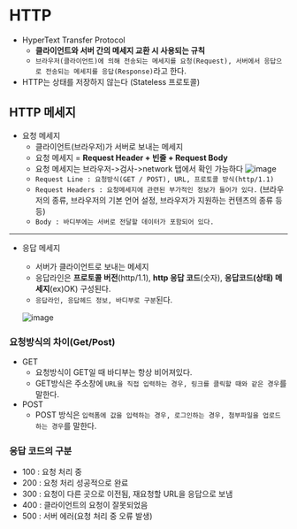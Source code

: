 # HTTP
- HyperText Transfer Protocol
  + **클라이언트와 서버 간의 메세지 교환 시 사용되는 규칙**
  + `브라우저(클라이언트)에 의해 전송되는 메세지를 요청(Request), 서버에서 응답으로 전송되는 메세지를 응답(Response)`라고 한다.
- HTTP는 상태를 저장하지 않는다 (Stateless 프로토콜)

## HTTP 메세지
  + 요청 메세지
    - 클라이언트(브라우저)가 서버로 보내는 메세지
    - 요청 메세지 = **Request Header + 빈줄 + Request Body**
    - 요청 메세지는 브라우저->검사->network 탭에서 확인 가능하다
     ![image](https://user-images.githubusercontent.com/87356533/140911903-ca76b1f1-958b-426a-85ed-601466c77e12.png)
    - `Request Line : 요청방식(GET / POST), URL, 프로토콜 방식(http/1.1)`
    - `Request Headers : 요청메세지에 관련된 부가적인 정보가 들어가 있다.`
      (브라우저의 종류, 브라우저의 기본 언어 설정, 브라우저가 지원하는 컨텐츠의 종류 등등)
    - `Body : 바디부에는 서버로 전달할 데이터가 포함되어 있다.`
---------------------------------------------------------------------------------------
   + 응답 메세지
     - 서버가 클라이언트로 보내는 메세지
     - 응답라인은 **프로토콜 버전**(http/1.1), **http 응답 코드**(숫자), **응답코드(상태) 메세지**(ex)OK) 구성된다.
     - `응답라인, 응답헤드 정보, 바디부로 구분`된다.
     
     ![image](https://user-images.githubusercontent.com/87356533/140913192-3a0da935-5ec5-40bf-89ab-e5604c923a2a.png)

### 요청방식의 차이(Get/Post)
- GET
  + 요청방식이 GET일 때 바디부는 항상 비어져있다.
  + GET방식은 주소창에 `URL을 직접 입력하는 경우, 링크를 클릭할 때와 같은 경우`를 말한다.
- POST
  + POST 방식은 `입력폼에 값을 입력하는 경우, 로그인하는 경우, 첨부파일을 업로드 하는 경우`를 말한다.

### 응답 코드의 구분
- 100 : 요청 처리 중
- 200 : 요청 처리 성공적으로 완료
- 300 : 요청이 다른 곳으로 이전됨, 재요청할 URL을 응답으로 보냄
- 400 : 클라이언트의 요청이 잘못되었음
- 500 : 서버 에러(요청 처리 중 오류 발생)
